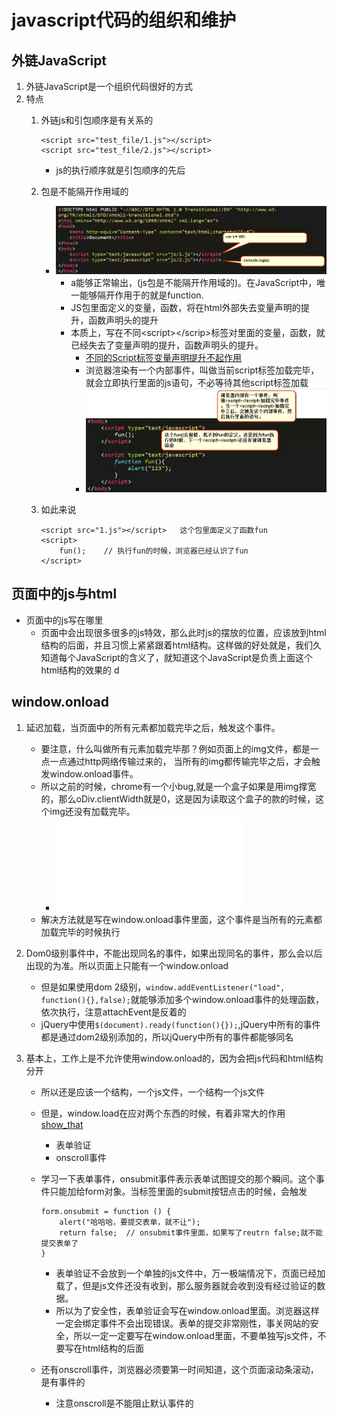 # javascript代码的组织和维护
## 外链JavaScript
1. 外链JavaScript是一个组织代码很好的方式
2. 特点
    1. 外链js和引包顺序是有关系的
        ```
        <script src="test_file/1.js"></script>
        <script src="test_file/2.js"></script>
        ```
        * js的执行顺序就是引包顺序的先后
    2. 包是不能隔开作用域的
        * ![](img/01_包不能隔开作用域.png)
            * a能够正常输出，(js包是不能隔开作用域的)。在JavaScript中，唯一能够隔开作用于的就是function.
            * JS包里面定义的变量，函数，将在html外部失去变量声明的提升，函数声明头的提升
            * 本质上，写在不同\<script>\</scrip>标签对里面的变量，函数，就已经失去了变量声明的提升，函数声明头的提升。
                * [不同的Script标签变量声明提升不起作用](file/02_变量声明的提升在不同script标签里面失效.html)
                * 浏览器渲染有一个内部事件，叫做当前script标签加载完毕，就会立即执行里面的js语句，不必等待其他script标签加载
                * ![](img/02_script加载顺序.png)
            
    3. 如此来说
        ```
        <script src="1.js"></script>   这个包里面定义了函数fun
        <script>
            fun();    // 执行fun的时候，浏览器已经认识了fun
        </script>
        ```        

## 页面中的js与html
* 页面中的js写在哪里
    * 页面中会出现很多很多的js特效，那么此时js的摆放的位置，应该放到html结构的后面，并且习惯上紧紧跟着html结构。这样做的好处就是，我们久知道每个JavaScript的含义了，就知道这个JavaScript是负责上面这个html结构的效果的
                                             d
## window.onload
1. 延迟加载，当页面中的所有元素都加载完毕之后，触发这个事件。
    * 要注意，什么叫做所有元素加载完毕那？例如页面上的img文件，都是一点一点通过http网络传输过来的， 当所有的img都传输完毕之后，才会触发window.onload事件。
    * 所以之前的时候，chrome有一个小bug,就是一个盒子如果是用img撑宽的，那么oDiv.clientWidth就是0，这是因为读取这个盒子的款的时候，这个img还没有加载完毕。
        * ![](file/04_window_onload细节.html)
    * 解决方法就是写在window.onload事件里面，这个事件是当所有的元素都加载完毕的时候执行
    
2. Dom0级别事件中，不能出现同名的事件，如果出现同名的事件，那么会以后出现的为准。所以页面上只能有一个window.onload
    * 但是如果使用dom 2级别，`window.addEventListener("load", function(){},false);`就能够添加多个window.onload事件的处理函数，依次执行，注意attachEvent是反着的
    * jQuery中使用`$(document).ready(function(){});`,jQuery中所有的事件都是通过dom2级别添加的，所以jQuery中所有的事件都能够同名
        
3. 基本上，工作上是不允许使用window.onload的，因为会把js代码和html结构分开
    * 所以还是应该一个结构，一个js文件，一个结构一个js文件
    * 但是，window.load在应对两个东西的时候，有着非常大的作用 [show_that](file/)
        * 表单验证
        * onscroll事件
        
    * 学习一下表单事件，onsubmit事件表示表单试图提交的那个瞬间。这个事件只能加给form对象。当标签里面的submit按钮点击的时候，会触发
        ```
        form.onsubmit = function () {
            alert("哈哈哈，要提交表单，就不让");
            return false;  // onsubmit事件里面，如果写了reutrn false;就不能提交表单了
        }
        ```
        * 表单验证不会放到一个单独的js文件中，万一极端情况下，页面已经加载了，但是js文件还没有收到，那么服务器就会收到没有经过验证的数据。
        * 所以为了安全性，表单验证会写在window.onload里面。浏览器这样一定会绑定事件不会出现错误。表单的提交非常刚性，事关网站的安全，所以一定一定要写在window.onload里面，不要单独写js文件，不要写在html结构的后面
    
    * 还有onscroll事件，浏览器必须要第一时间知道，这个页面滚动条滚动，是有事件的
        * 注意onscroll是不能阻止默认事件的 
            

            
            
            
            
            
            
            
            
            
            
            
            
            
            
            
            
            
            
            
            
            
            
            
            
            
            
            
            
            
            
            
            
            
            
            